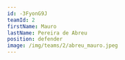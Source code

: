 ```yaml
---
id: -3FyonG9J
teamId: 2
firstName: Mauro
lastName: Pereira de Abreu
position: defender
image: /img/teams/2/abreu_mauro.jpeg
---
```


